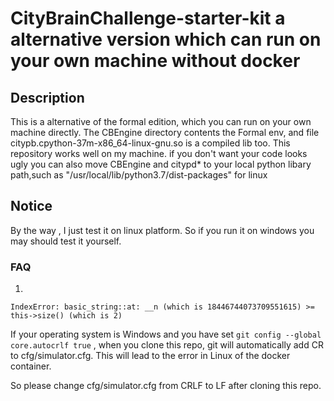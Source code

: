 # CityBrainChallenge-starter-kit a alternative version which can run on your own machine without docker

## Description

This is a alternative of the formal edition, which you can run on your own machine directly.
The CBEngine directory contents the Formal env, and file citypb.cpython-37m-x86_64-linux-gnu.so is a compiled lib too.
This repository works well on my machine. if you don't want your code looks ugly you can also move CBEngine and citypd* to your local python libary path,such as "/usr/local/lib/python3.7/dist-packages" for linux

## Notice

By the way , I just test it on linux platform. So if you run it on windows you may should test it yourself.


### FAQ

1. 
```
IndexError: basic_string::at: __n (which is 18446744073709551615) >= this->size() (which is 2)
```

If your operating system is Windows and you have set `git config --global core.autocrlf true` , when you clone this repo, git will automatically add CR to cfg/simulator.cfg. This will lead to the error in Linux of the docker container.

So please change cfg/simulator.cfg from CRLF to LF after cloning this repo.
